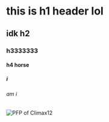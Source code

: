# this is h1 header lol
## idk h2
### h3333333
#### h4 horse
##### i 
###### am i

![PFP of Climax12](https://avatars.githubusercontent.com/u/169449725)
